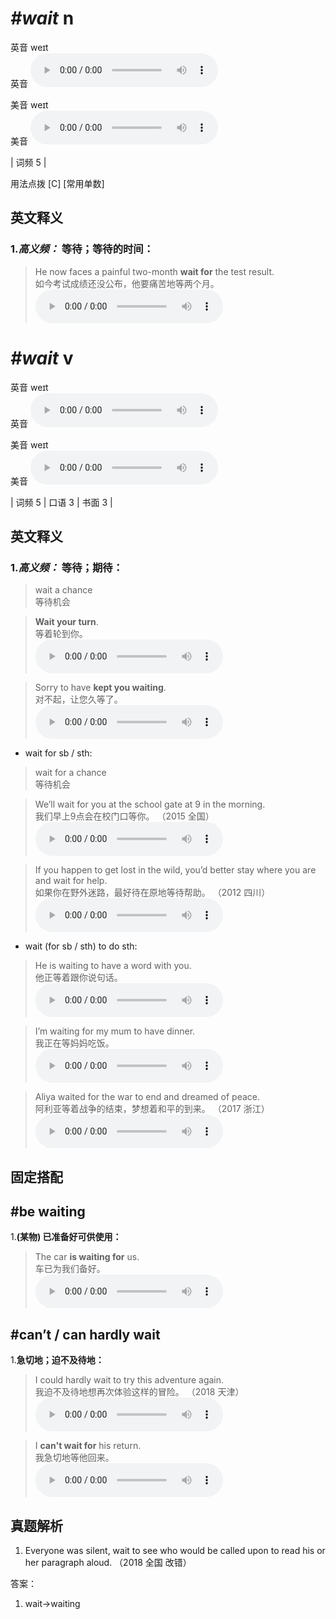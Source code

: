 # ***\#wait*** n
英音 weɪt  
英音
<audio src="./media/wait-B.aac" controls="controls"></audio>

美音 weɪt  
美音
<audio src="./media/wait.aac" controls="controls"></audio>



| 词频 5 |  

用法点拨  [C] [常用单数]

英文释义
---
### 1.*高义频：* **等待；等待的时间：**  

 > He now faces a painful two-month **wait for** the test result.  
 > 如今考试成绩还没公布，他要痛苦地等两个月。    
<audio src="./media/8-wait.aac" controls="controls"></audio>


# ***\#wait*** v
英音 weɪt  
英音
<audio src="./media/wait-B.aac" controls="controls"></audio>

美音 weɪt  
美音
<audio src="./media/wait.aac" controls="controls"></audio>



| 词频 5 | 口语 3 | 书面 3 |  

英文释义
---
### 1.*高义频：* **等待；期待：**  

 > wait a chance  
 > 等待机会    

 > **Wait your turn**.  
 > 等着轮到你。    
<audio src="./media/1-wait.aac" controls="controls"></audio>

 > Sorry to have **kept you waiting**.  
 > 对不起，让您久等了。    
<audio src="./media/2-wait.aac" controls="controls"></audio>

- wait for sb / sth:

 > wait for a chance  
 > 等待机会    

 > We’ll wait for you at the school gate at 9 in the morning.  
 > 我们早上9点会在校门口等你。  （2015 全国）  
<audio src="./media/wait51.aac" controls="controls"></audio>

 > If you happen to get lost in the wild, you’d better stay where you are and wait for help.  
 > 如果你在野外迷路，最好待在原地等待帮助。  （2012 四川）  
<audio src="./media/wait52.aac" controls="controls"></audio>

- wait (for sb / sth) to do sth:

 > He is waiting to have a word with you.  
 > 他正等着跟你说句话。    
<audio src="./media/3-wait.aac" controls="controls"></audio>

 > I’m waiting for my mum to have dinner.  
 > 我正在等妈妈吃饭。    
<audio src="./media/4-wait.aac" controls="controls"></audio>

 > Aliya waited for the war to end and dreamed of peace.  
 > 阿利亚等着战争的结束，梦想着和平的到来。  （2017 浙江）  
<audio src="./media/Aliya waited for the war to end and dreamed of peace2_AAC.aac" controls="controls"></audio>


固定搭配
---
## \#be waiting
1.**(某物) 已准备好可供使用：**  

 > The car **is waiting for** us.  
 > 车已为我们备好。    
<audio src="./media/wait-The car is.aac" controls="controls"></audio>

## \#can’t  / can hardly wait
1.**急切地；迫不及待地：**  

 > I could hardly wait to try this adventure again.  
 > 我迫不及待地想再次体验这样的冒险。  （2018 天津）  
<audio src="./media/I could hardly wait to try this adventure again2_AAC.aac" controls="controls"></audio>

 > I **can't wait for** his return.  
 > 我急切地等他回来。    
<audio src="./media/7-wait.aac" controls="controls"></audio>


真题解析
---
1. Everyone was silent, wait to see who would be called upon to read his or her paragraph aloud.  （2018 全国 改错）  

答案：
1. wait→waiting  

